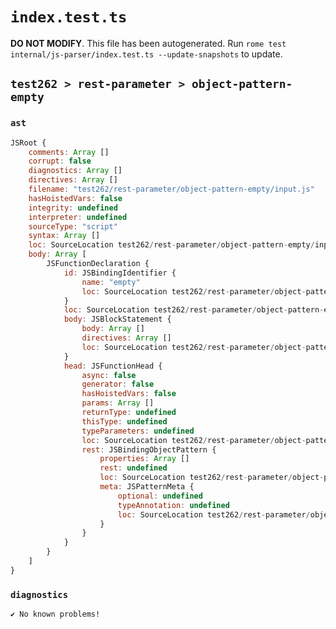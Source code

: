 # `index.test.ts`

**DO NOT MODIFY**. This file has been autogenerated. Run `rome test internal/js-parser/index.test.ts --update-snapshots` to update.

## `test262 > rest-parameter > object-pattern-empty`

### `ast`

```javascript
JSRoot {
	comments: Array []
	corrupt: false
	diagnostics: Array []
	directives: Array []
	filename: "test262/rest-parameter/object-pattern-empty/input.js"
	hasHoistedVars: false
	integrity: undefined
	interpreter: undefined
	sourceType: "script"
	syntax: Array []
	loc: SourceLocation test262/rest-parameter/object-pattern-empty/input.js 1:0-2:0
	body: Array [
		JSFunctionDeclaration {
			id: JSBindingIdentifier {
				name: "empty"
				loc: SourceLocation test262/rest-parameter/object-pattern-empty/input.js 1:9-1:14 (empty)
			}
			loc: SourceLocation test262/rest-parameter/object-pattern-empty/input.js 1:0-1:24
			body: JSBlockStatement {
				body: Array []
				directives: Array []
				loc: SourceLocation test262/rest-parameter/object-pattern-empty/input.js 1:22-1:24
			}
			head: JSFunctionHead {
				async: false
				generator: false
				hasHoistedVars: false
				params: Array []
				returnType: undefined
				thisType: undefined
				typeParameters: undefined
				loc: SourceLocation test262/rest-parameter/object-pattern-empty/input.js 1:14-1:21
				rest: JSBindingObjectPattern {
					properties: Array []
					rest: undefined
					loc: SourceLocation test262/rest-parameter/object-pattern-empty/input.js 1:18-1:20
					meta: JSPatternMeta {
						optional: undefined
						typeAnnotation: undefined
						loc: SourceLocation test262/rest-parameter/object-pattern-empty/input.js 1:18-1:20
					}
				}
			}
		}
	]
}
```

### `diagnostics`

```
✔ No known problems!

```
